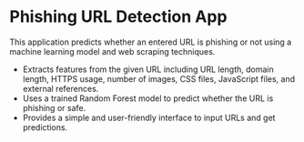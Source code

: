 # Phishing URL Detection App

This application predicts whether an entered URL is phishing or not using a machine learning model and web scraping techniques.

-   Extracts features from the given URL including URL length, domain length, HTTPS usage, number of images, CSS files, JavaScript files, and external references.
-   Uses a trained Random Forest model to predict whether the URL is phishing or safe.
-   Provides a simple and user-friendly interface to input URLs and get predictions.
